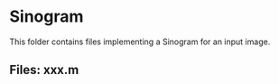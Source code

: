 # Sinogram

This folder contains files implementing a Sinogram for an input image.

Files:
xxx.m 
  - 

